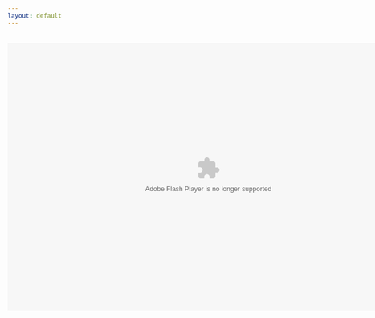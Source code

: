 ```yaml
---
layout: default
---
```

<title>Mirror's Edge 2D</title>
<div align="center">
<br />
<object data="https://radzo73.github.io/fparchive/ME2D.swf" type="application/x-shockwave-flash" width="800" height="533"><param name="movie" value="ME_2D" /><param name="quality" value="high" /><param name="wmode" value="direct" /><param name="scale" value="showall" /><param name="allowFullScreenInteractive" value="true" /><param name="allowscriptaccess" value="always" /></object>
